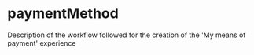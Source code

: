 # paymentMethod
Description of the workflow followed for the creation of the 'My means of payment' experience
